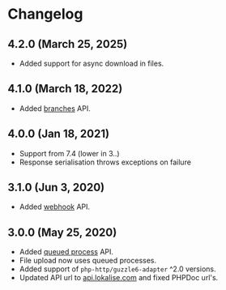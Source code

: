 # Changelog

## 4.2.0 (March 25, 2025)

- Added support for async download in files.

## 4.1.0 (March 18, 2022)

- Added [branches](Docs/branches.md) API.

## 4.0.0 (Jan 18, 2021)

- Support from 7.4 (lower in 3..)
- Response serialisation throws exceptions on failure

## 3.1.0 (Jun 3, 2020)

- Added [webhook](Docs/webhooks.md) API.

## 3.0.0 (May 25, 2020)

- Added [queued process](Docs/queuedProcesses.md) API.
- File upload now uses queued processes.
- Added support of `php-http/guzzle6-adapter` ^2.0 versions.
- Updated API url to [api.lokalise.com](https://api.lokalise.com) and fixed PHPDoc url's.
